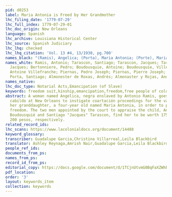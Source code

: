```yaml
---
pid: d0253
label: Maria Antonia is Freed by Her Grandmother
lhc_filing_date: '1779-07-29'
lhc_full_index: 1779-07-29-01
lhc_doc_origin: New Orleans
language: Spanish
lhc_archive: Louisiana Historical Center
lhc_source: Spanish Judiciary
lhc_lhq: checked
lhc_lhq_citation: 'Vol. 13 #4, 13/1930, pg.700'
names_black: "(Ramis), Angelica; (Porta), Maria Antonia; (Porte), Maria Antonia"
names_white: Ramis, Antonio; Tarascon, Santiago; Tarascon, Jacques; Tarascon, Santiago
  Jacques; Bertonniere, Pedro; Boudousquie, Antoine; Boudousquie, Villefranche; Boudousquie,
  Antoine Villefranche; Piernas, Pedro Joseph; Piernas, Pierre Joseph; Porte, Santiago;
  Porta, Santiago; Almonester de Roxas, Andrés; Almonaster y Rojas, Andrés
names_native:
lhc_doc_type: Notarial Acts,Emancipation (of Slave)
keywords: freedom suit,kinship,emancipation,freedom,free people of color,girlhood,coartación
abstract: A woman named Angelica, negra enslaved by Antonio Ramis, goes before the
  cabildo at New Orleans to instigate coartación proceedings for the valuation of
  her granddaughter, a four-year old named Maria Antonia, in order to purchase her
  freedom. The two men appointed by the court to appraise the child, Antonio "Villefranche"
  Boudousquié and Santiago "Jacques" Tarascon, find her to be worth 175 pesos and
  200 pesos, respectively.
related_record_ids:
lhc_scans: https://www.lacolonialdocs.org/document/14488
keyword_glossary:
transcriber: Guadalupe Garcia,Christina Villarreal,Leila Blackbird
translator: Ashley Reynaga,Amrish Nair,Guadalupe Garcia,Leila Blackbird
people_ref_ids:
documents_from_ps:
names_from_ps:
record_id_from_ps:
editorial_copy: https://docs.google.com/document/d/1TCjnUtvmG0BqFaXZWhbnKkfUppf5iWL0lHsr0R2eDP0/edit
pdf_location:
order: '3'
layout: keywords_item
collection: keywords
---
```

